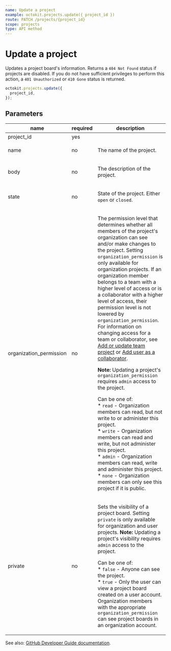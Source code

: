 ```yaml
---
name: Update a project
example: octokit.projects.update({ project_id })
route: PATCH /projects/{project_id}
scope: projects
type: API method
---
```


# Update a project

Updates a project board's information. Returns a `404 Not Found` status if projects are disabled. If you do not have sufficient privileges to perform this action, a `401 Unauthorized` or `410 Gone` status is returned.

```js
octokit.projects.update({
  project_id,
});
```

## Parameters

<table>
  <thead>
    <tr>
      <th>name</th>
      <th>required</th>
      <th>description</th>
    </tr>
  </thead>
  <tbody>
    <tr><td>project_id</td><td>yes</td><td>

</td></tr>
<tr><td>name</td><td>no</td><td>

The name of the project.

</td></tr>
<tr><td>body</td><td>no</td><td>

The description of the project.

</td></tr>
<tr><td>state</td><td>no</td><td>

State of the project. Either `open` or `closed`.

</td></tr>
<tr><td>organization_permission</td><td>no</td><td>

The permission level that determines whether all members of the project's organization can see and/or make changes to the project. Setting `organization_permission` is only available for organization projects. If an organization member belongs to a team with a higher level of access or is a collaborator with a higher level of access, their permission level is not lowered by `organization_permission`. For information on changing access for a team or collaborator, see [Add or update team project](https://developer.github.com/v3/teams/#add-or-update-team-project) or [Add user as a collaborator](https://developer.github.com/v3/projects/collaborators/#add-user-as-a-collaborator).

**Note:** Updating a project's `organization_permission` requires `admin` access to the project.

Can be one of:  
\* `read` - Organization members can read, but not write to or administer this project.  
\* `write` - Organization members can read and write, but not administer this project.  
\* `admin` - Organization members can read, write and administer this project.  
\* `none` - Organization members can only see this project if it is public.

</td></tr>
<tr><td>private</td><td>no</td><td>

Sets the visibility of a project board. Setting `private` is only available for organization and user projects. **Note:** Updating a project's visibility requires `admin` access to the project.

Can be one of:  
\* `false` - Anyone can see the project.  
\* `true` - Only the user can view a project board created on a user account. Organization members with the appropriate `organization_permission` can see project boards in an organization account.

</td></tr>
  </tbody>
</table>

See also: [GitHub Developer Guide documentation](https://developer.github.com/v3/projects/#update-a-project).
